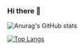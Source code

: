 ### Hi there 👋


![Anurag's GitHub stats](https://github-readme-stats.vercel.app/api?username=cristianldesouza&count_private=true&show_icons=true&theme=dark&align=center)


[![Top Langs](https://github-readme-stats.vercel.app/api/top-langs/?username=cristianldesouza&theme=dark&align=center)](https://github.com/cristianldesouza/github-readme-stats)
